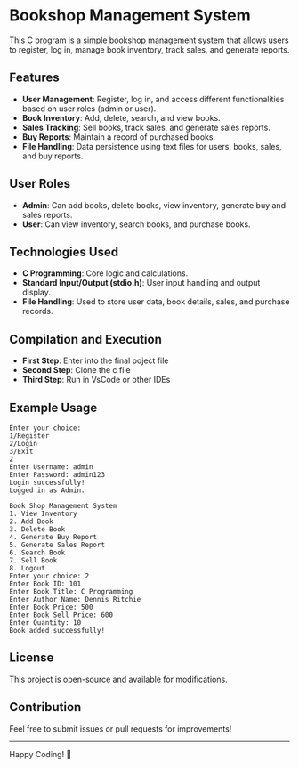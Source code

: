 # Bookshop Management System

This C program is a simple bookshop management system that allows users to register, log in, manage book inventory, track sales, and generate reports.

## Features
- **User Management**: Register, log in, and access different functionalities based on user roles (admin or user).
- **Book Inventory**: Add, delete, search, and view books.
- **Sales Tracking**: Sell books, track sales, and generate sales reports.
- **Buy Reports**: Maintain a record of purchased books.
- **File Handling**: Data persistence using text files for users, books, sales, and buy reports.

## User Roles
- **Admin**: Can add books, delete books, view inventory, generate buy and sales reports.
- **User**: Can view inventory, search books, and purchase books.

## Technologies Used
- **C Programming**: Core logic and calculations.
- **Standard Input/Output (stdio.h)**: User input handling and output display.
- **File Handling**: Used to store user data, book details, sales, and purchase records.

## Compilation and Execution
- **First Step**: Enter into the final poject file
- **Second Step**: Clone the c file
- **Third Step**: Run in VsCode or other IDEs

## Example Usage
```
Enter your choice:
1/Register
2/Login
3/Exit
2
Enter Username: admin
Enter Password: admin123
Login successfully!
Logged in as Admin.

Book Shop Management System
1. View Inventory
2. Add Book
3. Delete Book
4. Generate Buy Report
5. Generate Sales Report
6. Search Book
7. Sell Book
8. Logout
Enter your choice: 2
Enter Book ID: 101
Enter Book Title: C Programming
Enter Author Name: Dennis Ritchie
Enter Book Price: 500
Enter Book Sell Price: 600
Enter Quantity: 10
Book added successfully!
```

## License
This project is open-source and available for modifications.

## Contribution
Feel free to submit issues or pull requests for improvements!

---
Happy Coding! 🚀

